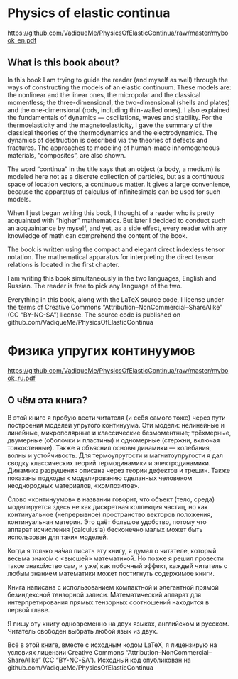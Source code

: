 # Physics of elastic continua

https://github.com/VadiqueMe/PhysicsOfElasticContinua/raw/master/mybook_en.pdf

## What is this book about?

In this book I am trying to guide the reader (and myself as well) through the ways of constructing the models of an elastic continuum. These models are: the nonlinear and the linear ones, the micropolar and the classical momentless; the three-dimensional, the two-dimensional (shells and plates) and the one-dimensional (rods, including thin-walled ones). I also explained the fundamentals of dynamics — oscillations, waves and stability. For the thermoelasticity and the magnetoelasticity, I gave the summary of the classical theories of the thermodynamics and the electrodynamics. The dynamics of destruction is described via the theories of defects and fractures. The approaches to modeling of human-made inhomogeneous materials, “composites”, are also shown.

The word “continua” in the title says that an object (a body, a medium) is modeled here not as a discrete collection of particles, but as a continuous space of location vectors, a continuous matter. It gives a large convenience, because the apparatus of calculus of infinitesimals can be used for such models.

When I just began writing this book, I thought of a reader who is pretty acquainted with “higher” mathematics. But later I decided to conduct such an acquaintance by myself, and yet, as a side effect, every reader with any knowledge of math can comprehend the content of the book.

The book is written using the compact and elegant direct indexless tensor notation. The mathematical apparatus for interpreting the direct tensor relations is located in the first chapter.

I am writing this book simultaneously in the two languages, English and Russian. The reader is free to pick any language of the two.

Everything in this book, along with the LaTeX source code, I license under the terms of Creative Commons “Attribution–NonCommercial–ShareAlike” (CC “BY-NC-SA”) license. The source code is published on github.com/VadiqueMe/PhysicsOfElasticContinua

# Физика упругих континуумов

https://github.com/VadiqueMe/PhysicsOfElasticContinua/raw/master/mybook_ru.pdf

## О чём эта книга?

В этой книге я пробую вести читателя (и себя самого тоже) через пути построения моделей упругого континуума. Эти модели: нелинейные и линейные, микрополярные и классические безмоментные; трёхмерные, двумерные (оболочки и пластины) и одномерные (стержни, включая тонкостенные). Также я объяснил основы динамики — колебания, волны и устойчивость. Для термоупругости и магнитоупругости я дал сводку классических теорий термодинамики и электродинамики. Динамика разрушения описана через теории дефектов и трещин. Также показаны подходы к моделированию сделанных человеком неоднородных материалов, «композитов».

Слово «континуумов» в названии говорит, что объект (тело, среда) моделируется здесь не как дискретная коллекция частиц, но как континуальное (непрерывное) пространство векторов положения, континуальная материя. Это даёт большое удобство, потому что аппарат исчисления (calculus’а) бесконечно малых может быть использован для таких моделей.

Когда я только на́чал писать эту книгу, я думал о читателе, который весьма знако́м с «высшей» математикой. Но позже я решил провести такое знако́мство сам, и уже́, как побочный эффект, каждый читатель с любым знанием математики может постигнуть содержимое книги.

Книга написана с использованием компактной и элегантной прямой безиндексной тензорной записи. Математический аппарат для интерпретирования прямых тензорных соотношений находится в первой главе.

Я пишу эту книгу одновременно на двух языках, английском и русском. Читатель свободен выбрать любой язык из двух.

Всё в этой книге, вместе с исходным кодом LaTeX, я лицензирую на условиях лицензии Creative Commons “Attribution–NonCommercial–ShareAlike” (CC “BY-NC-SA”). Исходный код опубликован на github.com/VadiqueMe/PhysicsOfElasticContinua
